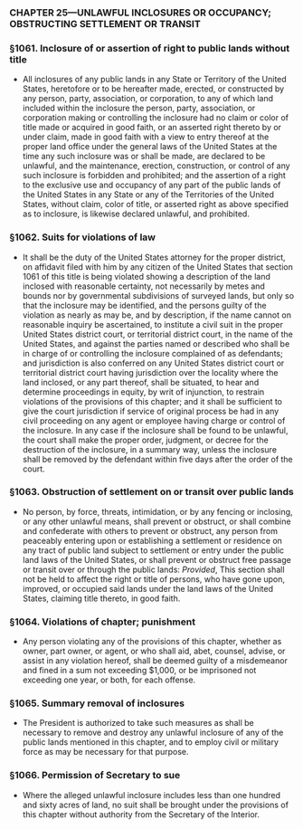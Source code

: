 ### **CHAPTER 25—UNLAWFUL INCLOSURES OR OCCUPANCY; OBSTRUCTING SETTLEMENT OR TRANSIT**

### §1061. Inclosure of or assertion of right to public lands without title
* All inclosures of any public lands in any State or Territory of the United States, heretofore or to be hereafter made, erected, or constructed by any person, party, association, or corporation, to any of which land included within the inclosure the person, party, association, or corporation making or controlling the inclosure had no claim or color of title made or acquired in good faith, or an asserted right thereto by or under claim, made in good faith with a view to entry thereof at the proper land office under the general laws of the United States at the time any such inclosure was or shall be made, are declared to be unlawful, and the maintenance, erection, construction, or control of any such inclosure is forbidden and prohibited; and the assertion of a right to the exclusive use and occupancy of any part of the public lands of the United States in any State or any of the Territories of the United States, without claim, color of title, or asserted right as above specified as to inclosure, is likewise declared unlawful, and prohibited.

### §1062. Suits for violations of law
* It shall be the duty of the United States attorney for the proper district, on affidavit filed with him by any citizen of the United States that section 1061 of this title is being violated showing a description of the land inclosed with reasonable certainty, not necessarily by metes and bounds nor by governmental subdivisions of surveyed lands, but only so that the inclosure may be identified, and the persons guilty of the violation as nearly as may be, and by description, if the name cannot on reasonable inquiry be ascertained, to institute a civil suit in the proper United States district court, or territorial district court, in the name of the United States, and against the parties named or described who shall be in charge of or controlling the inclosure complained of as defendants; and jurisdiction is also conferred on any United States district court or territorial district court having jurisdiction over the locality where the land inclosed, or any part thereof, shall be situated, to hear and determine proceedings in equity, by writ of injunction, to restrain violations of the provisions of this chapter; and it shall be sufficient to give the court jurisdiction if service of original process be had in any civil proceeding on any agent or employee having charge or control of the inclosure. In any case if the inclosure shall be found to be unlawful, the court shall make the proper order, judgment, or decree for the destruction of the inclosure, in a summary way, unless the inclosure shall be removed by the defendant within five days after the order of the court.

### §1063. Obstruction of settlement on or transit over public lands
* No person, by force, threats, intimidation, or by any fencing or inclosing, or any other unlawful means, shall prevent or obstruct, or shall combine and confederate with others to prevent or obstruct, any person from peaceably entering upon or establishing a settlement or residence on any tract of public land subject to settlement or entry under the public land laws of the United States, or shall prevent or obstruct free passage or transit over or through the public lands: _Provided_, This section shall not be held to affect the right or title of persons, who have gone upon, improved, or occupied said lands under the land laws of the United States, claiming title thereto, in good faith.

### §1064. Violations of chapter; punishment
* Any person violating any of the provisions of this chapter, whether as owner, part owner, or agent, or who shall aid, abet, counsel, advise, or assist in any violation hereof, shall be deemed guilty of a misdemeanor and fined in a sum not exceeding $1,000, or be imprisoned not exceeding one year, or both, for each offense.

### §1065. Summary removal of inclosures
* The President is authorized to take such measures as shall be necessary to remove and destroy any unlawful inclosure of any of the public lands mentioned in this chapter, and to employ civil or military force as may be necessary for that purpose.

### §1066. Permission of Secretary to sue
* Where the alleged unlawful inclosure includes less than one hundred and sixty acres of land, no suit shall be brought under the provisions of this chapter without authority from the Secretary of the Interior.